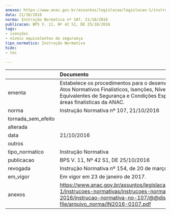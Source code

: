 ```yaml
---
anexos: https://www.anac.gov.br/assuntos/legislacao/legislacao-1/instrucoes-normativas/instrucoes-normativas-2016/instrucao-normativa-no-107/@@display-file/arquivo_norma/IN2016-0107.pdf
data: 21/10/2016
norma: Instrução Normativa nº 107, 21/10/2016
publicacao: BPS V. 11, Nº 42 S1, DE 25/10/2016
tags:
- isenções
- níveis equivalentes de segurança
tipo_normatico: Instrução Normativa
hide: 
- toc 
 
---
```


|                    | Documento                                                                                                                                                                              |
|:-------------------|:---------------------------------------------------------------------------------------------------------------------------------------------------------------------------------------|
| ementa             | Estabelece os procedimentos para o desenvolvimento de Atos Normativos Finalísticos, Isenções, Níveis Equivalentes de Segurança e Condições Especiais pelas áreas finalísticas da ANAC. |
| norma              | Instrução Normativa nº 107, 21/10/2016                                                                                                                                                 |
| tornada_sem_efeito |                                                                                                                                                                                        |
| alterada           |                                                                                                                                                                                        |
| data               | 21/10/2016                                                                                                                                                                             |
| outros             |                                                                                                                                                                                        |
| tipo_normatico     | Instrução Normativa                                                                                                                                                                    |
| publicacao         | BPS V. 11, Nº 42 S1, DE 25/10/2016                                                                                                                                                     |
| revogada           | Instrução Normativa nº 154, de 20 de março de 2020.                                                                                                                                    |
| em_vigor           | Em vigor em 23 de janeiro de 2017.                                                                                                                                                     |
| anexos             | https://www.anac.gov.br/assuntos/legislacao/legislacao-1/instrucoes-normativas/instrucoes-normativas-2016/instrucao-normativa-no-107/@@display-file/arquivo_norma/IN2016-0107.pdf      |